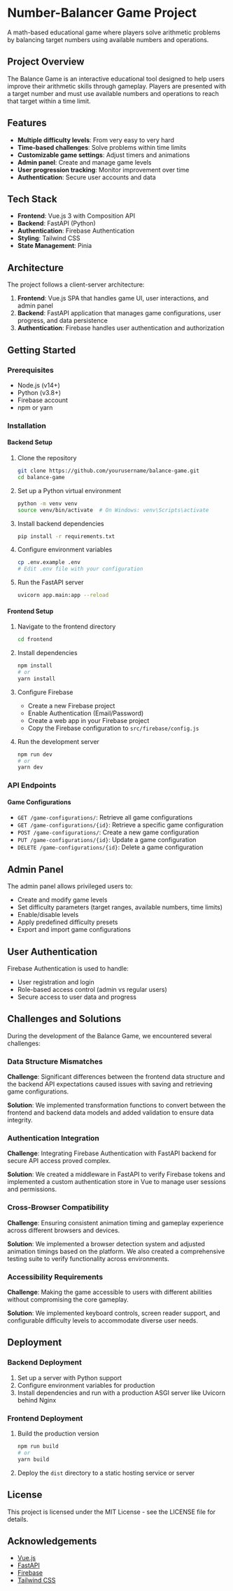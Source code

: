# Number-Balancer Game Project

A math-based educational game where players solve arithmetic problems by balancing target numbers using available numbers and operations.

## Project Overview

The Balance Game is an interactive educational tool designed to help users improve their arithmetic skills through gameplay. Players are presented with a target number and must use available numbers and operations to reach that target within a time limit.

## Features

- **Multiple difficulty levels**: From very easy to very hard
- **Time-based challenges**: Solve problems within time limits
- **Customizable game settings**: Adjust timers and animations
- **Admin panel**: Create and manage game levels
- **User progression tracking**: Monitor improvement over time
- **Authentication**: Secure user accounts and data

## Tech Stack

- **Frontend**: Vue.js 3 with Composition API
- **Backend**: FastAPI (Python)
- **Authentication**: Firebase Authentication
- **Styling**: Tailwind CSS
- **State Management**: Pinia

## Architecture

The project follows a client-server architecture:

1. **Frontend**: Vue.js SPA that handles game UI, user interactions, and admin panel
2. **Backend**: FastAPI application that manages game configurations, user progress, and data persistence
3. **Authentication**: Firebase handles user authentication and authorization

## Getting Started

### Prerequisites

- Node.js (v14+)
- Python (v3.8+)
- Firebase account
- npm or yarn

### Installation

#### Backend Setup

1. Clone the repository
   ```bash
   git clone https://github.com/yourusername/balance-game.git
   cd balance-game
   ```

2. Set up a Python virtual environment
   ```bash
   python -m venv venv
   source venv/bin/activate  # On Windows: venv\Scripts\activate
   ```

3. Install backend dependencies
   ```bash
   pip install -r requirements.txt
   ```

4. Configure environment variables
   ```bash
   cp .env.example .env
   # Edit .env file with your configuration
   ```

5. Run the FastAPI server
   ```bash
   uvicorn app.main:app --reload
   ```

#### Frontend Setup

1. Navigate to the frontend directory
   ```bash
   cd frontend
   ```

2. Install dependencies
   ```bash
   npm install
   # or
   yarn install
   ```

3. Configure Firebase
   - Create a new Firebase project
   - Enable Authentication (Email/Password)
   - Create a web app in your Firebase project
   - Copy the Firebase configuration to `src/firebase/config.js`

4. Run the development server
   ```bash
   npm run dev
   # or
   yarn dev
   ```

### API Endpoints

#### Game Configurations

- `GET /game-configurations/`: Retrieve all game configurations
- `GET /game-configurations/{id}`: Retrieve a specific game configuration
- `POST /game-configurations/`: Create a new game configuration
- `PUT /game-configurations/{id}`: Update a game configuration
- `DELETE /game-configurations/{id}`: Delete a game configuration


## Admin Panel

The admin panel allows privileged users to:

- Create and modify game levels
- Set difficulty parameters (target ranges, available numbers, time limits)
- Enable/disable levels
- Apply predefined difficulty presets
- Export and import game configurations

## User Authentication

Firebase Authentication is used to handle:
- User registration and login
- Role-based access control (admin vs regular users)
- Secure access to user data and progress

## Challenges and Solutions

During the development of the Balance Game, we encountered several challenges:

### Data Structure Mismatches

**Challenge**: Significant differences between the frontend data structure and the backend API expectations caused issues with saving and retrieving game configurations.

**Solution**: We implemented transformation functions to convert between the frontend and backend data models and added validation to ensure data integrity.

### Authentication Integration

**Challenge**: Integrating Firebase Authentication with FastAPI backend for secure API access proved complex.

**Solution**: We created a middleware in FastAPI to verify Firebase tokens and implemented a custom authentication store in Vue to manage user sessions and permissions.

### Cross-Browser Compatibility

**Challenge**: Ensuring consistent animation timing and gameplay experience across different browsers and devices.

**Solution**: We implemented a browser detection system and adjusted animation timings based on the platform. We also created a comprehensive testing suite to verify functionality across environments.

### Accessibility Requirements

**Challenge**: Making the game accessible to users with different abilities without compromising the core gameplay.

**Solution**: We implemented keyboard controls, screen reader support, and configurable difficulty levels to accommodate diverse user needs.

## Deployment

### Backend Deployment

1. Set up a server with Python support
2. Configure environment variables for production
3. Install dependencies and run with a production ASGI server like Uvicorn behind Nginx

### Frontend Deployment

1. Build the production version
   ```bash
   npm run build
   # or
   yarn build
   ```

2. Deploy the `dist` directory to a static hosting service or server



## License

This project is licensed under the MIT License - see the LICENSE file for details.

## Acknowledgements

- [Vue.js](https://vuejs.org/)
- [FastAPI](https://fastapi.tiangolo.com/)
- [Firebase](https://firebase.google.com/)
- [Tailwind CSS](https://tailwindcss.com/)
